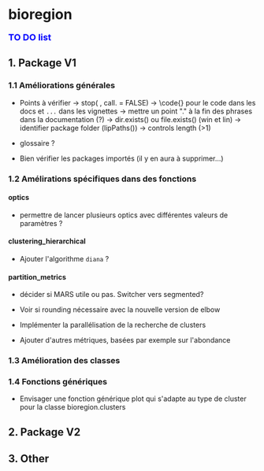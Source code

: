 # bioregion

**<span style="color:blue"><font size="4">TO DO list</span></font>**

## 1. Package V1

### 1.1 Améliorations générales

* Points à vérifier
    -> stop( , call. = FALSE)
    -> \code{} pour le code dans les docs et `...` dans les vignettes
    -> mettre un point "." à la fin des phrases dans la documentation (?)
    -> dir.exists() ou file.exists() (win et lin)
    -> identifier package folder (lipPaths())
    -> controls length (>1)
    
* glossaire ?

* Bien vérifier les packages importés (il y en aura à supprimer...)

### 1.2 Amélirations spécifiques dans des fonctions

#### optics

* permettre de lancer plusieurs optics avec différentes valeurs de paramètres ?

#### clustering_hierarchical

* Ajouter l'algorithme `diana` ?

#### partition_metrics

* décider si MARS utile ou pas. Switcher vers segmented?

* Voir si rounding nécessaire avec la nouvelle version de elbow

* Implémenter la parallélisation de la recherche de clusters 

* Ajouter d'autres métriques, basées par exemple sur l'abondance

### 1.3 Amélioration des classes

### 1.4 Fonctions génériques

* Envisager une fonction générique plot qui s'adapte au type de cluster pour la classe bioregion.clusters

## 2. Package V2

## 3. Other


